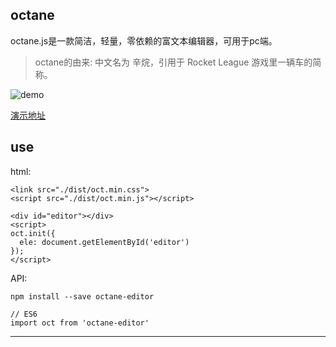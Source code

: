 ## octane

octane.js是一款简洁，轻量，零依赖的富文本编辑器，可用于pc端。

> octane的由来:
> 中文名为 辛烷，引用于 Rocket League 游戏里一辆车的简称。

![demo](https://asyncc.com/uploads/2019/02/a92144d61b53ad6e5041c2f4f81501e4.gif)

[演示地址](https://asyncc.com/static/home/demo_html/html_preview.html?https://github.com/luoshilu/octane/blob/master/index.html)

## use

html:

```
<link src="./dist/oct.min.css">
<script src="./dist/oct.min.js"></script>

<div id="editor"></div>
<script>
oct.init({
  ele: document.getElementById('editor')
});
</script>
```

API:

```
npm install --save octane-editor
```

```
// ES6
import oct from 'octane-editor'
```

---